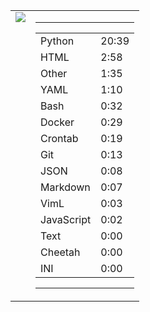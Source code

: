 
<table><tr>
<td valign="top">
  <img src="https://wakatime.com/share/@Aperture/0cd21d5d-ac4f-458d-9c71-d06f479c1297.png" />
</td>

<td valign="top">
  <hr>
  <table>
    <tr><td>Python</td><td>20:39</td></tr><tr><td>HTML</td><td>2:58</td></tr><tr><td>Other</td><td>1:35</td></tr><tr><td>YAML</td><td>1:10</td></tr><tr><td>Bash</td><td>0:32</td></tr><tr><td>Docker</td><td>0:29</td></tr><tr><td>Crontab</td><td>0:19</td></tr><tr><td>Git</td><td>0:13</td></tr><tr><td>JSON</td><td>0:08</td></tr><tr><td>Markdown</td><td>0:07</td></tr><tr><td>VimL</td><td>0:03</td></tr><tr><td>JavaScript</td><td>0:02</td></tr><tr><td>Text</td><td>0:00</td></tr><tr><td>Cheetah</td><td>0:00</td></tr><tr><td>INI</td><td>0:00</td></tr>
  </table>
  <hr>
</td>
</tr></table>

